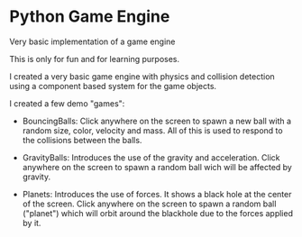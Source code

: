 # Python Game Engine

Very basic implementation of a game engine

This is only for fun and for learning purposes.

I created a very basic game engine with physics and collision
detection using a component based system for the game objects.

I created a few demo "games":
- BouncingBalls: Click anywhere on the screen to spawn a new ball
  with a random size, color, velocity and mass. All of this is
  used to respond to the collisions between the balls.

- GravityBalls: Introduces the use of the gravity and acceleration.
  Click anywhere on the screen to spawn a random ball wich will be
  affected by gravity.

- Planets: Introduces the use of forces.
  It shows a black hole at the center of the screen. Click anywhere
  on the screen to spawn a random ball ("planet") which will orbit
  around the blackhole due to the forces applied by it.